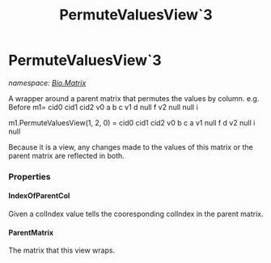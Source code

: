 ﻿---
title: PermuteValuesView`3
---

# PermuteValuesView`3
_namespace: [Bio.Matrix](N-Bio.Matrix.html)_

A wrapper around a parent matrix that permutes the values by column.
 e.g. Before m1=
 cid0 cid1 cid2
 v0 a b c
 v1 d null f
 v2 null null i
 
 m1.PermuteValuesView(1, 2, 0) =
 cid0 cid1 cid2
 v0 b c a
 v1 null f d
 v2 null i null
 
 
 Because it is a view, any changes made to the values of this matrix or the parent matrix are reflected in both.



### Properties

#### IndexOfParentCol
Given a colIndex value tells the cooresponding colIndex in the parent matrix.
#### ParentMatrix
The matrix that this view wraps.

